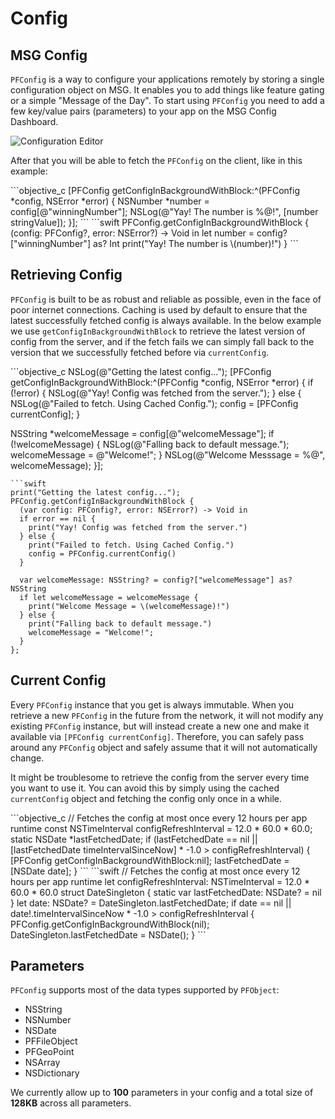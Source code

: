 # Config

## MSG Config

`PFConfig` is a way to configure your applications remotely by storing a single configuration object on MSG. It enables you to add things like feature gating or a simple "Message of the Day". To start using `PFConfig` you need to add a few key/value pairs (parameters) to your app on the MSG Config Dashboard.

<img alt="Configuration Editor" data-echo="{{ '/assets/images/config_editor.png' | prepend: site.baseurl }}"/>

After that you will be able to fetch the `PFConfig` on the client, like in this example:

<div class="language-toggle" markdown="1">
```objective_c
[PFConfig getConfigInBackgroundWithBlock:^(PFConfig *config, NSError *error) {
  NSNumber *number = config[@"winningNumber"];
  NSLog(@"Yay! The number is %@!", [number stringValue]);
}];
```
```swift
PFConfig.getConfigInBackgroundWithBlock {
  (config: PFConfig?, error: NSError?) -> Void in
  let number = config?["winningNumber"] as? Int
  print("Yay! The number is \(number)!")
}
```
</div>

## Retrieving Config

`PFConfig` is built to be as robust and reliable as possible, even in the face of poor internet connections. Caching is used by default to ensure that the latest successfully fetched config is always available. In the below example we use `getConfigInBackgroundWithBlock` to retrieve the latest version of config from the server, and if the fetch fails we can simply fall back to the version that we successfully fetched before via `currentConfig`.

<div class="language-toggle" markdown="1">
```objective_c
NSLog(@"Getting the latest config...");
[PFConfig getConfigInBackgroundWithBlock:^(PFConfig *config, NSError *error) {
  if (!error) {
    NSLog(@"Yay! Config was fetched from the server.");
  } else {
    NSLog(@"Failed to fetch. Using Cached Config.");
    config = [PFConfig currentConfig];
  }

  NSString *welcomeMessage = config[@"welcomeMessage"];
  if (!welcomeMessage) {
    NSLog(@"Falling back to default message.");
    welcomeMessage = @"Welcome!";
  }
  NSLog(@"Welcome Messsage = %@", welcomeMessage);
}];
```
```swift
print("Getting the latest config...");
PFConfig.getConfigInBackgroundWithBlock {
  (var config: PFConfig?, error: NSError?) -> Void in
  if error == nil {
    print("Yay! Config was fetched from the server.")
  } else {
    print("Failed to fetch. Using Cached Config.")
    config = PFConfig.currentConfig()
  }

  var welcomeMessage: NSString? = config?["welcomeMessage"] as? NSString
  if let welcomeMessage = welcomeMessage {
    print("Welcome Message = \(welcomeMessage)!")
  } else {
    print("Falling back to default message.")
    welcomeMessage = "Welcome!";
  }
};
```
</div>

## Current Config

Every `PFConfig` instance that you get is always immutable. When you retrieve a new `PFConfig` in the future from the network, it will not modify any existing `PFConfig` instance, but will instead create a new one and make it available via `[PFConfig currentConfig]`. Therefore, you can safely pass around any `PFConfig` object and safely assume that it will not automatically change.

It might be troublesome to retrieve the config from the server every time you want to use it. You can avoid this by simply using the cached `currentConfig` object and fetching the config only once in a while.

<div class="language-toggle" markdown="1">
```objective_c
// Fetches the config at most once every 12 hours per app runtime
const NSTimeInterval configRefreshInterval = 12.0 * 60.0 * 60.0;
static NSDate *lastFetchedDate;
if (lastFetchedDate == nil ||
    [lastFetchedDate timeIntervalSinceNow] * -1.0 > configRefreshInterval) {
  [PFConfig getConfigInBackgroundWithBlock:nil];
  lastFetchedDate = [NSDate date];
}
```
```swift
// Fetches the config at most once every 12 hours per app runtime
let configRefreshInterval: NSTimeInterval  = 12.0 * 60.0 * 60.0
struct DateSingleton {
    static var lastFetchedDate: NSDate? = nil
}
let date: NSDate? = DateSingleton.lastFetchedDate;
if date == nil ||
   date!.timeIntervalSinceNow * -1.0 > configRefreshInterval {
  PFConfig.getConfigInBackgroundWithBlock(nil);
  DateSingleton.lastFetchedDate = NSDate();
}
```
</div>

## Parameters

`PFConfig`  supports most of the data types supported by `PFObject`:

*   NSString
*   NSNumber
*   NSDate
*   PFFileObject
*   PFGeoPoint
*   NSArray
*   NSDictionary

We currently allow up to **100** parameters in your config and a total size of **128KB** across all parameters.
